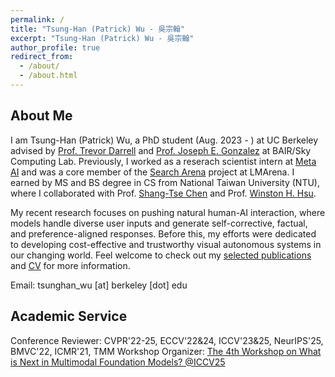 ```yaml
---
permalink: /
title: "Tsung-Han (Patrick) Wu - 吳宗翰"
excerpt: "Tsung-Han (Patrick) Wu - 吳宗翰"
author_profile: true
redirect_from: 
  - /about/
  - /about.html
---
```


## About Me

I am Tsung-Han (Patrick) Wu, a PhD student (Aug. 2023 - ) at UC Berkeley advised by [Prof. Trevor Darrell](https://people.eecs.berkeley.edu/~trevor/) and [Prof. Joseph E. Gonzalez](https://people.eecs.berkeley.edu/~jegonzal/) at BAIR/Sky Computing Lab. Previously, I worked as a reserach scientist intern at [Meta AI](https://ai.meta.com/research/) and was a core member of the [Search Arena](https://news.lmarena.ai/search-arena) project at LMArena. I earned by MS and BS degree in CS from National Taiwan University (NTU), where I collaborated with Prof. [Shang-Tse Chen](https://www.csie.ntu.edu.tw/~stchen/) and Prof. [Winston H. Hsu](https://winstonhsu.info/). 

My recent research focuses on pushing natural human-AI interaction, where models handle diverse user inputs and generate self-corrective, factual, and preference-aligned responses. Before this, my efforts were dedicated to developing cost-effective and trustworthy visual autonomous systems in our changing world.  Feel welcome to check out my [selected publications](https://tsunghan-wu.github.io/publications/) and [CV](https://tsunghan-wu.github.io/files/cv.pdf) for more information.

Email: tsunghan_wu [at] berkeley [dot] edu

## Academic Service

Conference Reviewer: CVPR'22-25, ECCV'22&24, ICCV'23&25, NeurIPS'25, BMVC'22, ICMR'21, TMM
Workshop Organizer: [The 4th Workshop on What is Next in Multimodal Foundation Models? @ICCV25](https://sites.google.com/view/mmfm4thworkshop)